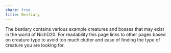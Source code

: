 ```yaml
---
share: true
title: Bestiary
---
```

The bestiary contains various example creatures and bosses that may exist in the world of NichD20. For readability this page links to other pages based on creature type to avoid too much clutter and ease of finding the type of creature you are looking for.